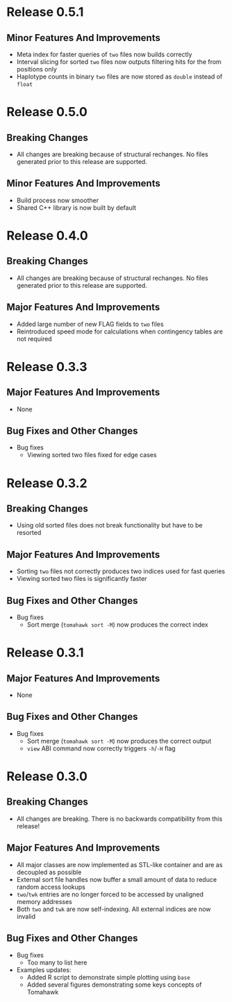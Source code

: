 # Release 0.5.1

## Minor Features And Improvements
* Meta index for faster queries of `two` files now builds correctly
* Interval slicing for sorted `two` files now outputs filtering hits for the from positions only
* Haplotype counts in binary `two` files are now stored as `double` instead of `float` 

# Release 0.5.0

## Breaking Changes
* All changes are breaking because of structural rechanges. No files generated prior to this release are supported.

## Minor Features And Improvements
* Build process now smoother
* Shared C++ library is now built by default

# Release 0.4.0

## Breaking Changes
* All changes are breaking because of structural rechanges. No files generated prior to this release are supported.

## Major Features And Improvements
* Added large number of new FLAG fields to `two` files
* Reintroduced speed mode for calculations when contingency tables are not required

# Release 0.3.3

## Major Features And Improvements
* None

## Bug Fixes and Other Changes
* Bug fixes
   * Viewing sorted two files fixed for edge cases

# Release 0.3.2

## Breaking Changes
* Using old sorted files does not break functionality but have to be resorted

## Major Features And Improvements
* Sorting `two` files not correctly produces two indices used for fast queries
* Viewing sorted two files is significantly faster

## Bug Fixes and Other Changes
* Bug fixes
   * Sort merge (`tomahawk sort -M`) now produces the correct index

# Release 0.3.1

## Major Features And Improvements
* None

## Bug Fixes and Other Changes
* Bug fixes
   * Sort merge (`tomahawk sort -M`) now produces the correct output
   * `view` ABI command now correctly triggers `-h`/`-H` flag

# Release 0.3.0

## Breaking Changes
* All changes are breaking. There is no backwards compatibility from this release!

## Major Features And Improvements
* All major classes are now implemented as STL-like container and are as decoupled as possible
* External sort file handles now buffer a small amount of data to reduce random access lookups
* `two`/`twk` entries are no longer forced to be accessed by unaligned memory addresses
* Both `two` and `twk` are now self-indexing. All external indices are now invalid

## Bug Fixes and Other Changes
* Bug fixes
  * Too many to list here
* Examples updates:
  * Added R script to demonstrate simple plotting using `base`
  * Added several figures demonstrating some keys concepts of Tomahawk